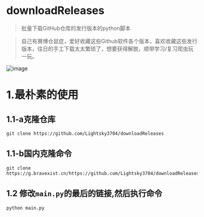 # downloadReleases
> 批量下载GitHub仓库的发行版本的python脚本

> 自己有赛博仓鼠症，爱好收藏这些Github软件各个版本，喜欢收藏这些发行版本，往日的手工下载太太繁琐了，想要获得解脱，顺带学习/复习爬虫玩一玩。

![image](https://github.com/user-attachments/assets/5fd48852-4f74-4e91-80c7-50f045f866df)


# 1.最朴素的使用

## 1.1-a克隆仓库
```
git clone https://github.com/Lightsky3704/downloadReleases
```

## 1.1-b国内克隆命令
```
git clone https://g.bravexist.cn/https://github.com/Lightsky3704/downloadReleases
```

## 1.2 修改`main.py`的最后的链接,然后执行命令

```
python main.py
```

